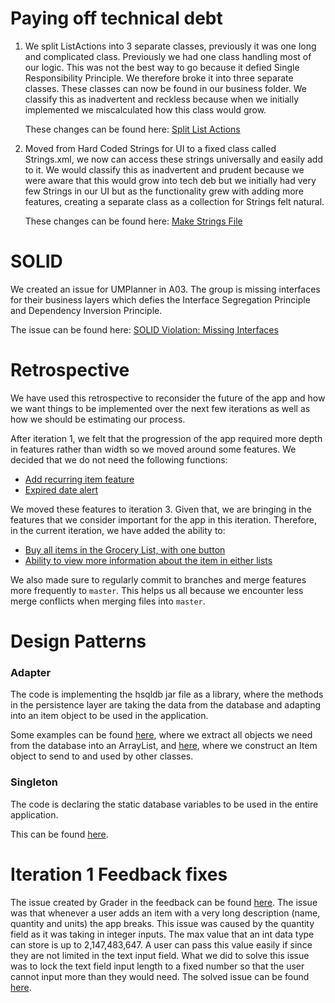 # Paying off technical debt

1. We split ListActions into 3 separate classes, previously it was one long and complicated class. Previously we had one class handling most of our logic. This was not the best way to go because it defied Single Responsibility Principle. We therefore broke it into three separate classes. These classes can now be found in our business folder. We classify this as inadvertent and reckless because when we initially implemented we miscalculated how this class would grow.

   These changes can be found here: [Split List Actions](https://code.cs.umanitoba.ca/3350-winter-2021-a01/refrigator-tracker-group-10/-/commit/6ed5f402fa8943ddab26f9d8ed82750d25862c9b)

2. Moved from Hard Coded Strings for UI to a fixed class called Strings.xml, we now can access these strings universally and easily add to it. We would classify this as inadvertent and prudent because we were aware that this would grow into tech deb but we initially had very few Strings in our UI but as the functionality grew with adding more features, creating a separate class as a collection for Strings felt natural.

   These changes can be found here: [Make Strings File](https://code.cs.umanitoba.ca/3350-winter-2021-a01/refrigator-tracker-group-10/-/commit/4a299a2a48b1872ffa15d5d3f03c9856df1e145d#d2281fbb3027de2722081a53408dd77628bf080e_3_3)

# SOLID

We created an issue for UMPlanner in A03. The group is missing interfaces for their business layers which defies the Interface Segregation Principle and Dependency Inversion Principle.

The issue can be found here: [SOLID Violation: Missing Interfaces](https://code.cs.umanitoba.ca/3350-winter-2021-a02/group-10/umplanner-comp3350-a02-group10/-/issues/74)

# Retrospective

We have used this retrospective to reconsider the future of the app and how we want things to be implemented over the next few iterations as well as how we should be estimating our process.

After iteration 1, we felt that the progression of the app required more depth in features rather than width so we moved around some features. We decided that we do not need the following functions:

- [Add recurring item feature](https://code.cs.umanitoba.ca/3350-winter-2021-a01/refrigator-tracker-group-10/-/issues/6)
- [Expired date alert](https://code.cs.umanitoba.ca/3350-winter-2021-a01/refrigator-tracker-group-10/-/issues/7)

We moved these features to iteration 3. Given that, we are bringing in the features that we consider important for the app in this iteration. Therefore, in the current iteration, we have added the ability to:

- [Buy all items in the Grocery List, with one button](https://code.cs.umanitoba.ca/3350-winter-2021-a01/refrigator-tracker-group-10/-/issues/109)
- [Ability to view more information about the item in either lists](https://code.cs.umanitoba.ca/3350-winter-2021-a01/refrigator-tracker-group-10/-/issues/108)

We also made sure to regularly commit to branches and merge features more frequently to ```master```. This helps us all because we encounter less merge conflicts when merging files into ```master```.

# Design Patterns

### Adapter

The code is implementing the hsqldb jar file as a library, where the methods in the persistence layer are taking the data from the database and adapting into an item object to be used in the application.

Some examples can be found [here](https://code.cs.umanitoba.ca/3350-winter-2021-a01/refrigator-tracker-group-10/-/blob/master/app/src/main/java/com/smartkitchen/persistence/hsqldb/GroceryPersistenceDB.java#L122), where we extract all objects we need from the database into an ArrayList, and [here](https://code.cs.umanitoba.ca/3350-winter-2021-a01/refrigator-tracker-group-10/-/blob/master/app/src/main/java/com/smartkitchen/persistence/hsqldb/GroceryPersistenceDB.java#L36), where we construct an Item object to send to and used by other classes.

### Singleton

The code is declaring the static database variables to be used in the entire application.

This can be found [here](https://code.cs.umanitoba.ca/3350-winter-2021-a01/refrigator-tracker-group-10/-/blob/master/app/src/main/java/com/smartkitchen/persistence/DBManager.java#L14).

# Iteration 1 Feedback fixes

The issue created by Grader in the feedback can be found [here](https://code.cs.umanitoba.ca/3350-winter-2021-a01/refrigator-tracker-group-10/-/issues/103). The issue was that whenever a user adds an item with a very long description (name, quantity and units) the app breaks. This issue was caused by the quantity field as it was taking in integer inputs. The max value that an int data type can store is up to 2,147,483,647. A user can pass this value easily if since they are not limited in the text input field. What we did to solve this issue was to lock the text field input length to a fixed number so that the user cannot input more than they would need. The solved issue can be found [here](https://code.cs.umanitoba.ca/3350-winter-2021-a01/refrigator-tracker-group-10/-/commit/f937e48fa5a1f47990df6a493e9b2bee43bb1019#83dc6ba1ebc351f36046f7cba1744f1e972eed71_92_94).
